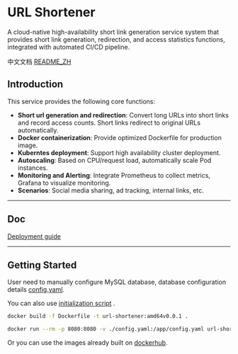# URL Shortener

A cloud-native high-availability short link generation service system that provides short link generation, redirection, and access statistics functions, integrated with automated CI/CD pipeline.

中文文档 [README_ZH](https://github.com/strayca7/URL-Shortener/blob/main/doc/README_ZH.md)

## Introduction    
This service provides the following core functions:
- **Short url generation and redirection**: Convert long URLs into short links and record access counts. Short links redirect to original URLs automatically.
- **Docker containerization**: Provide optimized Dockerfile for production image.
- **Kuberntes deployment**: Support high availability cluster deployment. 
- **Autoscaling**: Based on CPU/request load, automatically scale Pod instances.
- **Monitoring and Alerting**: Integrate Prometheus to collect metrics, Grafana to visualize monitoring.
- **Scenarios**: Social media sharing, ad tracking, internal links, etc.

---


## Doc
 [Deployment guide](https://github.com/strayca7/URL-Shortener/wiki/Deploy)

---



## Getting Started

User need to manually configure MySQL database, database configuration details [config.yaml](https://github.com/strayca7/URL-Shortener/blob/main/config.yaml).

You can also use [initialization script](https://github.com/strayca7/URL-Shortener/blob/main/script/initmysqldb.sql) .

```bash
docker build -f Dockerfile -t url-shortener:amd64v0.0.1 .
```

```bash
docker run --rm -p 8080:8080 -v ./config.yaml:/app/config.yaml url-shorten:amd64v0.0.1
```
Or you can use the images already built on [dockerhub](https://hub.docker.com/repository/docker/strayca7/url-shortener/general).
